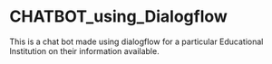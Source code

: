 # CHATBOT_using_Dialogflow
This is a chat bot made using dialogflow for a particular Educational Institution on their information available.
